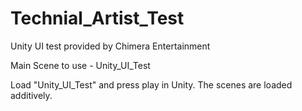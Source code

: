 # Technial_Artist_Test

Unity UI test provided by Chimera Entertainment

Main Scene to use - Unity_UI_Test

Load "Unity_UI_Test" and press play in Unity.
The scenes are loaded additively.
